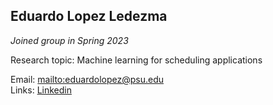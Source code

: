 ## Eduardo Lopez Ledezma

_Joined group in Spring 2023_

Research topic: Machine learning for scheduling applications

Email: <mailto:eduardolopez@psu.edu>\
Links:
[Linkedin](https://www.linkedin.com/in/eduardolopez03)
